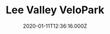 ---
date: 2020-01-11T12:36:16.000Z
title: Lee Valley VeloPark
latitude: 51.5503447823483
longitude: -0.016795992851257324
url: http://www.visitleevalley.org.uk/en/content/cms/london2012/velo-park
category: checkin
---